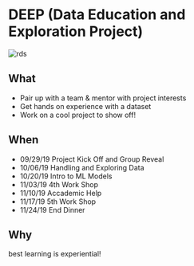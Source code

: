 # DEEP (Data Education and Exploration Project)

![rds](https://github.com/ricedatasci/deep/blob/master/docs/imgs/rds)

## What

* Pair up with a team & mentor with project interests
* Get hands on experience with a dataset
* Work on a cool project to show off!

## When

- 09/29/19 Project Kick Off and Group Reveal
- 10/06/19 Handling and Exploring Data
- 10/20/19 Intro to ML Models
- 11/03/19 4th Work Shop
- 11/10/19 Accademic Help
- 11/17/19 5th Work Shop
- 11/24/19 End Dinner

## Why

best learning is experiential!




